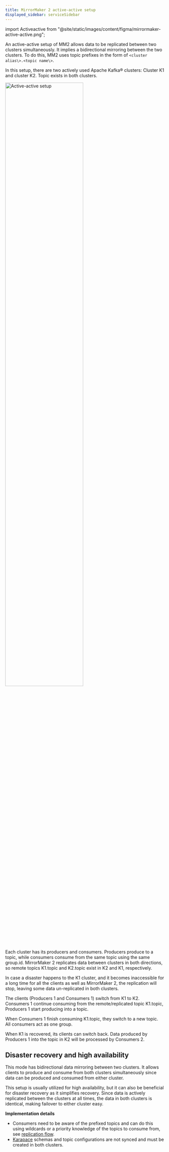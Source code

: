 ```yaml
---
title: MirrorMaker 2 active-active setup
displayed_sidebar: serviceSidebar
---
```


import Activeactive from "@site/static/images/content/figma/mirrormaker-active-active.png";

An active-active setup of MM2 allows data to be replicated between two clusters simultaneously.
It implies a bidirectional mirroring between
the two clusters. To do this, MM2 uses topic prefixes in the
form of `<cluster alias\>.<topic name\>`.

In this setup, there are two actively used Apache Kafka® clusters:
Cluster K1 and cluster K2. Topic exists in both clusters.

<img src={Activeactive} className="centered" alt="Active-active setup" width="70%" />

Each cluster has its producers and consumers. Producers produce to a
topic, while consumers consume from the same topic using the same
group.id. MirrorMaker 2 replicates data between clusters in both
directions, so remote topics K1.topic and K2.topic exist in K2 and K1,
respectively.

In case a disaster happens to the K1 cluster, and it becomes
inaccessible for a long time for all the clients as well as MirrorMaker
2, the replication will stop, leaving some data un-replicated in both
clusters.

The clients (Producers 1 and Consumers 1) switch from K1 to K2.
Consumers 1 continue consuming from the remote/replicated topic
K1.topic, Producers 1 start producing into a topic.

When Consumers 1 finish consuming K1.topic, they switch to a new topic.
All consumers act as one group.

When K1 is recovered, its clients can switch back. Data produced by
Producers 1 into the topic in K2 will be processed by Consumers 2.

## Disaster recovery and high availability

This mode has bidirectional data mirroring between two clusters. It
allows clients to produce and consume from both clusters simultaneously
since data can be produced and consumed from either cluster.

This setup is usually utilized for high availability, but it can also be
beneficial for disaster recovery as it simplifies recovery. Since data
is actively replicated between the clusters at all times, the data in
both clusters is identical, making failover to either cluster easy.

**Implementation details**

-   Consumers need to be aware of the prefixed topics and can do
    this using wildcards or a priority knowledge of the topics to
    consume from, see
    [replication flow](/docs/products/kafka/kafka-mirrormaker/concepts/replication-flow-topics-regex).
-   [Karapace](/docs/products/kafka/karapace) schemas and topic configurations are not
    synced and must be created in both clusters.
